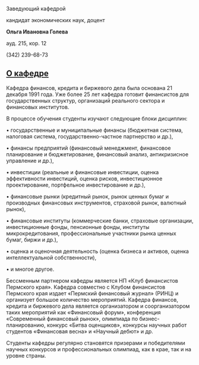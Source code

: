 Заведующий кафедрой
   

 кандидат экономических наук, доцент
   

**Ольга Ивановна Голева** 
  

 ауд. 215, кор. 12
   

 (342) 239-68-73
   


  
[О кафедре](http://www.psu.ru/fakultety/ekonomicheskij-fakultet/kafedry/kafedra-finansov-kredita-i-birzhevogo-dela/o-kafedre)
------------------------------------------------------------------------------------------------------------




 Кафедра финансов, кредита и биржевого дела была основана 21 декабря 1991 года. Уже более 25 лет кафедра готовит финансистов для государственных структур, организаций реального сектора и финансовых институтов.
   

  

 В процессе обучения студенты изучают следующие блоки дисциплин:
   

 • государственные и муниципальные финансы (бюджетная система, налоговая система, государственно-частное партнерство и др.),
   

 • финансы предприятий (финансовый менеджмент, финансовое планирование и бюджетирование, финансовый анализ, антикризисное управление и др.),
   

 • инвестиции (реальные и финансовые инвестиции, оценка эффективности инвестиций, оценка рисков, инвестиционное проектирование, портфельное инвестирование и др.),
   

 • финансовые рынки (кредитный рынок, рынок ценных бумаг и производных финансовых инструментов, страховой рынок, валютный рынок),
   

 • финансовые институты (коммерческие банки, страховые организации, инвестиционные фонды, пенсионные фонды, институты микрокредитования, профессиональные участники рынка ценных бумаг, биржи и др.),
   

 • оценка и оценочная деятельность (оценка бизнеса и активов, оценка интеллектуальной собственности),
   

 • и многое другое.
   

  

 Бессменным партнером кафедры является НП «Клуб финансистов Пермского края». Кафедра совместно с Клубом финансистов Пермского края издает «Пермский финансовый журнал» (РИНЦ) и организует большое количество мероприятий. Кафедра финансов, кредита и биржевого дела является организатором и соорганизатором таких мероприятий как «Финансовый форум», конференция «Современный финансовый рынок», олимпиада по бизнес-планированию, конкурс «Битва оценщиков», конкурсы научных работ студентов «Финансовая весна» и «Научный дебют» и др.
   

  

 Студенты кафедры регулярно становятся призерами и победителями научных конкурсов и профессиональных олимпиад, как в крае, так и на уровне страны.